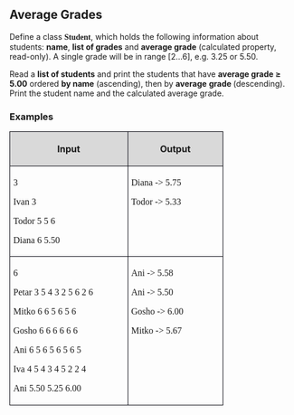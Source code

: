 <H2 LANG="bg-BG" CLASS="western"><SPAN LANG="en-US">Average
	Grades</SPAN></H2>

<P STYLE="margin-top: 0.06in">Define a class <FONT FACE="Consolas, serif"><B>Student</B></FONT>,
which holds the following information about students: <B>name</B>,
<B>list of grades</B> and <B>average grade</B> (calculated property,
read-only). A single grade will be in range [2…6], e.g. 3.25 or
5.50.</P>
<P STYLE="margin-top: 0.06in">Read a <B>list of students</B> and
print the students that have <B>average grade ≥ 5.00</B> ordered <B>by
name</B> (ascending), then by <B>average</B> <B>grade </B>(descending).
Print the student name and the calculated average grade.</P>
<H3 CLASS="western">Examples</H3>
<TABLE WIDTH=369 CELLPADDING=4 CELLSPACING=0>
	<COL WIDTH=196>
	<COL WIDTH=156>
	<TR VALIGN=TOP>
		<TD WIDTH=196 BGCOLOR="#d9d9d9" STYLE="border: 1px solid #00000a; padding-top: 0.04in; padding-bottom: 0.04in; padding-left: 0.06in; padding-right: 0.06in">
			<P ALIGN=CENTER><B>Input</B></P>
		</TD>
		<TD WIDTH=156 BGCOLOR="#d9d9d9" STYLE="border: 1px solid #00000a; padding-top: 0.04in; padding-bottom: 0.04in; padding-left: 0.06in; padding-right: 0.06in">
			<P ALIGN=CENTER><B>Output</B></P>
		</TD>
	</TR>
	<TR VALIGN=TOP>
		<TD WIDTH=196 HEIGHT=28 STYLE="border: 1px solid #00000a; padding-top: 0.04in; padding-bottom: 0.04in; padding-left: 0.06in; padding-right: 0.06in">
			<P STYLE="margin-bottom: 0.04in"><FONT FACE="Consolas, serif">3</FONT></P>
			<P STYLE="margin-bottom: 0in"><FONT FACE="Consolas, serif">Ivan 3</FONT></P>
			<P STYLE="margin-bottom: 0in"><FONT FACE="Consolas, serif">Todor 5
			5 6</FONT></P>
			<P><FONT FACE="Consolas, serif">Diana 6 5.50</FONT></P>
		</TD>
		<TD WIDTH=156 STYLE="border: 1px solid #00000a; padding-top: 0.04in; padding-bottom: 0.04in; padding-left: 0.06in; padding-right: 0.06in">
			<P STYLE="margin-bottom: 0in"><FONT FACE="Consolas, serif">Diana
			-&gt; 5.75</FONT></P>
			<P><FONT FACE="Consolas, serif">Todor -&gt; 5.33</FONT></P>
		</TD>
	</TR>
	<TR VALIGN=TOP>
		<TD WIDTH=196 HEIGHT=27 STYLE="border: 1px solid #00000a; padding-top: 0.04in; padding-bottom: 0.04in; padding-left: 0.06in; padding-right: 0.06in">
			<P STYLE="margin-bottom: 0.04in"><FONT FACE="Consolas, serif">6</FONT></P>
			<P STYLE="margin-bottom: 0in"><FONT FACE="Consolas, serif">Petar 3
			5 4 3 2 5 6 2 6</FONT></P>
			<P STYLE="margin-bottom: 0in"><FONT FACE="Consolas, serif">Mitko 6
			6 5 6 5 6</FONT></P>
			<P STYLE="margin-bottom: 0in"><FONT FACE="Consolas, serif">Gosho 6
			6 6 6 6 6</FONT></P>
			<P STYLE="margin-bottom: 0in"><FONT FACE="Consolas, serif">Ani 6 5
			6 5 6 5 6 5</FONT></P>
			<P STYLE="margin-bottom: 0in"><FONT FACE="Consolas, serif">Iva 4 5
			4 3 4 5 2 2 4</FONT></P>
			<P><FONT FACE="Consolas, serif">Ani 5.50 5.25 6.00</FONT></P>
		</TD>
		<TD WIDTH=156 STYLE="border: 1px solid #00000a; padding-top: 0.04in; padding-bottom: 0.04in; padding-left: 0.06in; padding-right: 0.06in">
			<P STYLE="margin-bottom: 0in"><FONT FACE="Consolas, serif">Ani -&gt;
			5.58</FONT></P>
			<P STYLE="margin-bottom: 0in"><FONT FACE="Consolas, serif">Ani -&gt;
			5.50</FONT></P>
			<P STYLE="margin-bottom: 0in"><FONT FACE="Consolas, serif">Gosho
			-&gt; 6.00</FONT></P>
			<P><FONT FACE="Consolas, serif">Mitko -&gt; 5.67</FONT></P>
		</TD>
	</TR>
</TABLE>